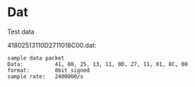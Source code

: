 
# Dat #

Test data


41802513110D2711018C00.dat:

    sample data packet 
	Data:          41, 80, 25, 13, 11, 0D, 27, 11, 01, 8C, 00
	format:        8bit signed
	sample rate:   2400000/s

